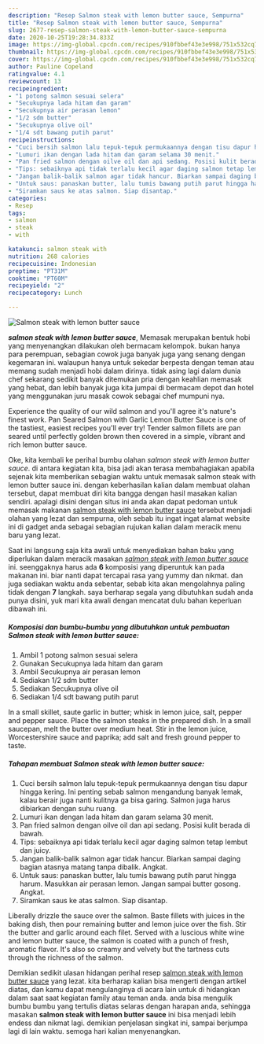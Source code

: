 ```yaml
---
description: "Resep Salmon steak with lemon butter sauce, Sempurna"
title: "Resep Salmon steak with lemon butter sauce, Sempurna"
slug: 2677-resep-salmon-steak-with-lemon-butter-sauce-sempurna
date: 2020-10-25T19:28:34.833Z
image: https://img-global.cpcdn.com/recipes/910fbbef43e3e998/751x532cq70/salmon-steak-with-lemon-butter-sauce-foto-resep-utama.jpg
thumbnail: https://img-global.cpcdn.com/recipes/910fbbef43e3e998/751x532cq70/salmon-steak-with-lemon-butter-sauce-foto-resep-utama.jpg
cover: https://img-global.cpcdn.com/recipes/910fbbef43e3e998/751x532cq70/salmon-steak-with-lemon-butter-sauce-foto-resep-utama.jpg
author: Pauline Copeland
ratingvalue: 4.1
reviewcount: 13
recipeingredient:
- "1 potong salmon sesuai selera"
- "Secukupnya lada hitam dan garam"
- "Secukupnya air perasan lemon"
- "1/2 sdm butter"
- "Secukupnya olive oil"
- "1/4 sdt bawang putih parut"
recipeinstructions:
- "Cuci bersih salmon lalu tepuk-tepuk permukaannya dengan tisu dapur hingga kering. Ini penting sebab salmon mengandung banyak lemak, kalau berair juga nanti kulitnya ga bisa garing. Salmon juga harus dibiarkan dengan suhu ruang."
- "Lumuri ikan dengan lada hitam dan garam selama 30 menit."
- "Pan fried salmon dengan oilve oil dan api sedang. Posisi kulit berada di bawah."
- "Tips: sebaiknya api tidak terlalu kecil agar daging salmon tetap lembut dan juicy."
- "Jangan balik-balik salmon agar tidak hancur. Biarkan sampai daging bagian atasnya matang tanpa dibalik. Angkat."
- "Untuk saus: panaskan butter, lalu tumis bawang putih parut hingga harum. Masukkan air perasan lemon. Jangan sampai butter gosong. Angkat."
- "Siramkan saus ke atas salmon. Siap disantap."
categories:
- Resep
tags:
- salmon
- steak
- with

katakunci: salmon steak with 
nutrition: 268 calories
recipecuisine: Indonesian
preptime: "PT31M"
cooktime: "PT60M"
recipeyield: "2"
recipecategory: Lunch

---
```



![Salmon steak with lemon butter sauce](https://img-global.cpcdn.com/recipes/910fbbef43e3e998/751x532cq70/salmon-steak-with-lemon-butter-sauce-foto-resep-utama.jpg)

<b><i>salmon steak with lemon butter sauce</i></b>, Memasak merupakan bentuk hobi yang menyenangkan dilakukan oleh bermacam kelompok. bukan hanya para perempuan, sebagian cowok juga banyak juga yang senang dengan kegemaran ini. walaupun hanya untuk sekedar berpesta dengan teman atau memang sudah menjadi hobi dalam dirinya. tidak asing lagi dalam dunia chef sekarang sedikit banyak ditemukan pria dengan keahlian memasak yang hebat, dan lebih banyak juga kita jumpai di bermacam depot dan hotel yang menggunakan juru masak cowok sebagai chef mumpuni nya.

Experience the quality of our wild salmon and you&#39;ll agree it&#39;s nature&#39;s finest work. Pan Seared Salmon with Garlic Lemon Butter Sauce is one of the tastiest, easiest recipes you&#39;ll ever try! Tender salmon fillets are pan seared until perfectly golden brown then covered in a simple, vibrant and rich lemon butter sauce.

Oke, kita kembali ke perihal bumbu olahan <i>salmon steak with lemon butter sauce</i>. di antara kegiatan kita, bisa jadi akan terasa membahagiakan apabila sejenak kita memberikan sebagian waktu untuk memasak salmon steak with lemon butter sauce ini. dengan keberhasilan kalian dalam membuat olahan tersebut, dapat membuat diri kita bangga dengan hasil masakan kalian sendiri. apalagi disini dengan situs ini anda akan dapat pedoman untuk memasak makanan <u>salmon steak with lemon butter sauce</u> tersebut menjadi olahan yang lezat dan sempurna, oleh sebab itu ingat ingat alamat website ini di gadget anda sebagai sebagian rujukan kalian dalam meracik menu baru yang lezat.


Saat ini langsung saja kita awali untuk menyediakan bahan baku yang diperlukan dalam meracik masakan <u><i>salmon steak with lemon butter sauce</i></u> ini. seenggaknya harus ada <b>6</b> komposisi yang diperuntuk kan pada makanan ini. biar nanti dapat tercapai rasa yang yummy dan nikmat. dan juga sediakan waktu anda sebentar, sebab kita akan mengolahnya paling tidak dengan <b>7</b> langkah. saya berharap segala yang dibutuhkan sudah anda punya disini, yuk mari kita awali dengan mencatat dulu bahan keperluan dibawah ini.

<!--inarticleads1-->

##### Komposisi dan bumbu-bumbu yang dibutuhkan untuk pembuatan Salmon steak with lemon butter sauce:

1. Ambil 1 potong salmon sesuai selera
1. Gunakan Secukupnya lada hitam dan garam
1. Ambil Secukupnya air perasan lemon
1. Sediakan 1/2 sdm butter
1. Sediakan Secukupnya olive oil
1. Sediakan 1/4 sdt bawang putih parut


In a small skillet, saute garlic in butter; whisk in lemon juice, salt, pepper and pepper sauce. Place the salmon steaks in the prepared dish. In a small saucepan, melt the butter over medium heat. Stir in the lemon juice, Worcestershire sauce and paprika; add salt and fresh ground pepper to taste. 

<!--inarticleads2-->

##### Tahapan membuat Salmon steak with lemon butter sauce:

1. Cuci bersih salmon lalu tepuk-tepuk permukaannya dengan tisu dapur hingga kering. Ini penting sebab salmon mengandung banyak lemak, kalau berair juga nanti kulitnya ga bisa garing. Salmon juga harus dibiarkan dengan suhu ruang.
1. Lumuri ikan dengan lada hitam dan garam selama 30 menit.
1. Pan fried salmon dengan oilve oil dan api sedang. Posisi kulit berada di bawah.
1. Tips: sebaiknya api tidak terlalu kecil agar daging salmon tetap lembut dan juicy.
1. Jangan balik-balik salmon agar tidak hancur. Biarkan sampai daging bagian atasnya matang tanpa dibalik. Angkat.
1. Untuk saus: panaskan butter, lalu tumis bawang putih parut hingga harum. Masukkan air perasan lemon. Jangan sampai butter gosong. Angkat.
1. Siramkan saus ke atas salmon. Siap disantap.


Liberally drizzle the sauce over the salmon. Baste fillets with juices in the baking dish, then pour remaining butter and lemon juice over the fish. Stir the butter and garlic around each filet. Served with a luscious white wine and lemon butter sauce, the salmon is coated with a punch of fresh, aromatic flavor. It&#39;s also so creamy and velvety but the tartness cuts through the richness of the salmon. 

Demikian sedikit ulasan hidangan perihal resep <u>salmon steak with lemon butter sauce</u> yang lezat. kita berharap kalian bisa mengerti dengan artikel diatas, dan kamu dapat mengulanginya di acara lain untuk di hidangkan dalam saat saat kegiatan family atau teman anda. anda bisa mengulik bumbu bumbu yang tertulis diatas selaras dengan harapan anda, sehingga masakan <b>salmon steak with lemon butter sauce</b> ini bisa menjadi lebih endess dan nikmat lagi. demikian penjelasan singkat ini, sampai berjumpa lagi di lain waktu. semoga hari kalian menyenangkan.
